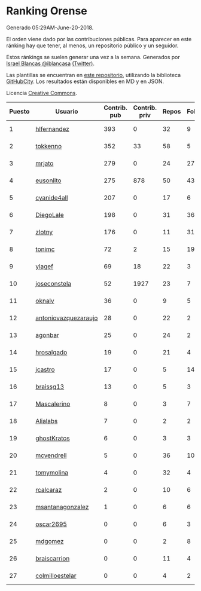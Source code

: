 # Ranking Orense

Generado 05:29AM-June-20-2018.

El orden viene dado por las contribuciones públicas. Para aparecer en este ránking hay que tener, al menos, un repositorio público y un seguidor.

Estos ránkings se suelen generar una vez a la semana. Generados por [Israel Blancas @iblancasa](https://github.com/iblancasa/) [(Twitter)](https://twitter.com/iblancasa).

Las plantillas se encuentran en [este repositorio](https://github.com/iblancasa/GH-Spanish-Ranking), utilizando la biblioteca [GitHubCity](https://github.com/iblancasa/GitHubCity). Los resultados están disponibles en MD y en JSON.

Licencia [Creative Commons](https://creativecommons.org/licenses/by/4.0/).

| Puesto   |  Usuario  | Contrib. pub | Contrib. priv |Repos| Followers | Desde |  Avatar  |
|----------|-----------|--------------|---------------|-----|-----------|-------|----------|
|1|[hlfernandez](https://github.com/hlfernandez)|393|0|32|9|2013-01-31|![hlfernandez]()|
|2|[tokkenno](https://github.com/tokkenno)|352|33|58|5|2013-11-16|![tokkenno]()|
|3|[mrjato](https://github.com/mrjato)|279|0|24|27|2013-01-31|![mrjato]()|
|4|[eusonlito](https://github.com/eusonlito)|275|878|50|43|2011-03-01|![eusonlito]()|
|5|[cyanide4all](https://github.com/cyanide4all)|207|0|17|6|2015-10-13|![cyanide4all]()|
|6|[DiegoLale](https://github.com/DiegoLale)|198|0|31|36|2014-01-07|![DiegoLale]()|
|7|[zlotny](https://github.com/zlotny)|176|0|11|31|2013-12-10|![zlotny]()|
|8|[tonimc](https://github.com/tonimc)|72|2|15|19|2011-04-25|![tonimc]()|
|9|[ylagef](https://github.com/ylagef)|69|18|22|3|2015-11-24|![ylagef]()|
|10|[joseconstela](https://github.com/joseconstela)|52|1927|23|7|2014-01-13|![joseconstela]()|
|11|[oknalv](https://github.com/oknalv)|36|0|9|5|2014-12-05|![oknalv]()|
|12|[antoniovazquezaraujo](https://github.com/antoniovazquezaraujo)|28|0|22|2|2011-08-17|![antoniovazquezaraujo]()|
|13|[agonbar](https://github.com/agonbar)|25|0|24|2|2012-03-19|![agonbar]()|
|14|[hrosalgado](https://github.com/hrosalgado)|19|0|21|4|2014-11-24|![hrosalgado]()|
|15|[jcastro](https://github.com/jcastro)|17|0|5|14|2010-01-26|![jcastro]()|
|16|[braissg13](https://github.com/braissg13)|13|0|5|3|2016-11-03|![braissg13]()|
|17|[Mascalerino](https://github.com/Mascalerino)|8|0|3|7|2014-12-05|![Mascalerino]()|
|18|[Alialabs](https://github.com/Alialabs)|7|0|2|2|2018-05-11|![Alialabs]()|
|19|[ghostKratos](https://github.com/ghostKratos)|6|0|3|3|2012-03-02|![ghostKratos]()|
|20|[mcvendrell](https://github.com/mcvendrell)|5|0|36|10|2012-06-18|![mcvendrell]()|
|21|[tomymolina](https://github.com/tomymolina)|4|0|32|4|2012-01-06|![tomymolina]()|
|22|[rcalcaraz](https://github.com/rcalcaraz)|2|0|10|6|2013-10-24|![rcalcaraz]()|
|23|[msantanagonzalez](https://github.com/msantanagonzalez)|1|0|6|6|2014-09-22|![msantanagonzalez]()|
|24|[oscar2695](https://github.com/oscar2695)|0|0|6|3|2013-10-24|![oscar2695]()|
|25|[mdgomez](https://github.com/mdgomez)|0|0|2|8|2014-11-26|![mdgomez]()|
|26|[braiscarrion](https://github.com/braiscarrion)|0|0|11|4|2013-12-29|![braiscarrion]()|
|27|[colmilloestelar](https://github.com/colmilloestelar)|0|0|4|2|2015-10-13|![colmilloestelar]()|
